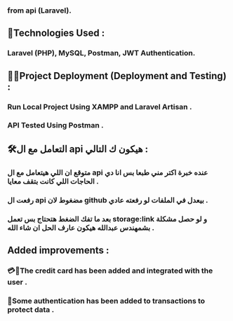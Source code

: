 ### from api (Laravel).

## 📝Technologies Used : 
### Laravel (PHP), MySQL, Postman, JWT Authentication.

## 🧑‍💻Project Deployment (Deployment and Testing) :
### Run Local Project Using XAMPP and Laravel Artisan .
### API Tested Using Postman .

## 🛠التعامل مع ال api هيكون ك التالي : 
### متوقع ان اللي هيتعامل مع ال api عنده خبرة اكتر مني طبعا بس انا دي الحاجات اللي كانت بتقف معايا .
### رفعت ال api مضغوط لان github بيعدل في الملفات لو رفعته عادي .
### بعد ما تفك الضغط هتحتاج بس تعمل storage:link و لو حصل مشكلة بشمهندس عبدالله هيكون عارف الحل ان شاء الله .

## Added improvements :
### 💳💸The credit card has been added and integrated with the user .
### 🔐Some authentication has been added to transactions to protect data .
